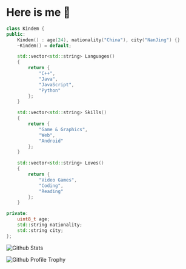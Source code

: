 # Here is me 🤣

```cpp
class Kindem {
public:
    Kindem() : age(24), nationality("China"), city("NanJing") {}
    ~Kindem() = default;

    std::vector<std::string> Languages()
    {
        return {
            "C++",
            "Java",
            "JavaScript",
            "Python"
        };
    }

    std::vector<std::string> Skills()
    {
        return {
            "Game & Graphics",
            "Web",
            "Android"
        };
    }

    std::vector<std::string> Loves()
    {
        return {
            "Video Games",
            "Coding",
            "Reading"
        };
    }

private:
    uint8_t age;
    std::string nationality;
    std::string city;
};
```

![Github Stats](https://github-readme-stats.vercel.app/api?username=FlyAndNotDown)

![Github Profile Trophy](https://github-profile-trophy.vercel.app/?username=FlyAndNotDown)
